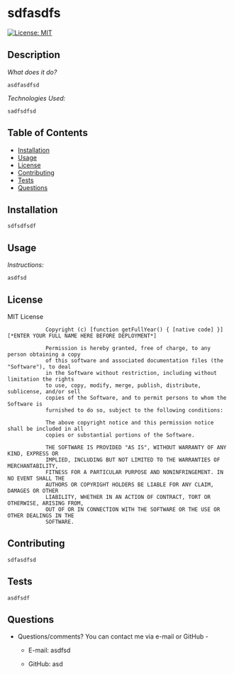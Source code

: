 # sdfasdfs
[![License: MIT](https://img.shields.io/badge/License-MIT-yellow.svg)](https://opensource.org/licenses/MIT)

## Description
        
*What does it do?*
        
    asdfasdfsd
             
*Technologies Used:*
        
    sadfsdfsd
        
        
## Table of Contents
        
* [Installation](#installation)
* [Usage](#usage)
* [License](#license)
* [Contributing](#contributing)
* [Tests](#tests)
* [Questions](#questions)
        
        
        
## Installation
        
    sdfsdfsdf
        
        
        
## Usage
        
*Instructions:*
        
    asdfsd
        
        
## License


MIT License

                Copyright (c) [function getFullYear() { [native code] }] [*ENTER YOUR FULL NAME HERE BEFORE DEPLOYMENT*]
                
                Permission is hereby granted, free of charge, to any person obtaining a copy
                of this software and associated documentation files (the "Software"), to deal
                in the Software without restriction, including without limitation the rights
                to use, copy, modify, merge, publish, distribute, sublicense, and/or sell
                copies of the Software, and to permit persons to whom the Software is
                furnished to do so, subject to the following conditions:
                
                The above copyright notice and this permission notice shall be included in all
                copies or substantial portions of the Software.
                
                THE SOFTWARE IS PROVIDED "AS IS", WITHOUT WARRANTY OF ANY KIND, EXPRESS OR
                IMPLIED, INCLUDING BUT NOT LIMITED TO THE WARRANTIES OF MERCHANTABILITY,
                FITNESS FOR A PARTICULAR PURPOSE AND NONINFRINGEMENT. IN NO EVENT SHALL THE
                AUTHORS OR COPYRIGHT HOLDERS BE LIABLE FOR ANY CLAIM, DAMAGES OR OTHER
                LIABILITY, WHETHER IN AN ACTION OF CONTRACT, TORT OR OTHERWISE, ARISING FROM,
                OUT OF OR IN CONNECTION WITH THE SOFTWARE OR THE USE OR OTHER DEALINGS IN THE
                SOFTWARE.
        
        
        
## Contributing
        
    sdfasdfsd
            
        
        
        
## Tests
        
    asdfsdf
        
        
## Questions
        
* Questions/comments?  You can contact me via e-mail or GitHub -
        
    * E-mail:  asdfsd
        
    * GitHub: asd
  
  
